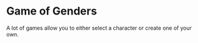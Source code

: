 # Game of Genders

A lot of games allow you to either select a character or create one of your own.
